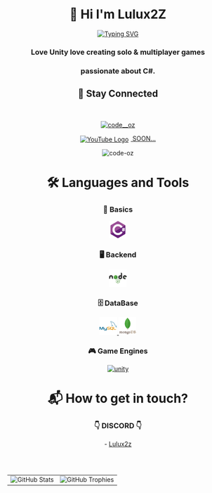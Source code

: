 <h1 align="center">👋 Hi I'm Lulux2Z</h1>

<!-- Intro -->
<p style="margin: 15px;" align="center">
   <a href="https://git.io/typing-svg"><img src="http://readme-typing-svg.herokuapp.com?font=Fira+Code&weight=500&duration=2500&pause=1000&color=9615F7&center=true&width=435&lines=Lulux2z;C%23+;Multiplayer+%26+Solo+Games;Since+2018" alt="Typing SVG" /></a>
    <h3 align="center">Love Unity love creating solo & multiplayer games</h3>
    <h3 align="center">passionate about C#.</h3>
</p>

<!-- Social network -->
<h2 align="center">📢 Stay Connected</h2>

<p style="margin-top: 50px;">
    <p align="center">
        <a href="https://github.com/Lulux2z/Lulux2z" target="blank"><img src="https://img.shields.io/github/followers/Lulux2z?style=social" alt="code__oz" /></a>
    </p>
    <p align="center">
        <a href='' target="blank"><img src="https://www.google.com/s2/favicons?domain=youtube.com&size=32" alt="YouTube Logo" style="vertical-align: middle; width: 16px; height: 16px; margin-right: 5px;" /> SOON...</a>
    </p>
    <p align="center"> <img src="https://komarev.com/ghpvc/?username=code-oz&label=Profile%20views&color=0e75b6&style=flat" alt="code-oz" /> </p>
</p>



<!-- Technos -->
<h1 align="center">🛠 Languages and Tools</h1>
<h3 align="center">🎯 Basics</h3>
<p align="center"> 
  <a href="https://www.w3schools.com/cs/" target="_blank" rel="noreferrer"> <img src="https://raw.githubusercontent.com/devicons/devicon/master/icons/csharp/csharp-original.svg" alt="csharp" width="40" height="40"/> </a> 
</p>

<h3 align="center">🖥 Backend</h3>
<p align="center"> 
 <a href="https://nodejs.org" target="_blank" rel="noreferrer"> <img src="https://raw.githubusercontent.com/devicons/devicon/master/icons/nodejs/nodejs-original-wordmark.svg" alt="nodejs" width="40" height="40"/> </a> 
</p>

<h3 align="center">🗄 DataBase</h3>
<p align="center">
  <a href="https://www.mysql.com/" target="_blank" rel="noreferrer"> <img src="https://raw.githubusercontent.com/devicons/devicon/master/icons/mysql/mysql-original-wordmark.svg" alt="mysql" width="40" height="40"/> </a> 
  <a href="https://www.mongodb.com/" target="_blank" rel="noreferrer"> <img src="https://raw.githubusercontent.com/devicons/devicon/master/icons/mongodb/mongodb-original-wordmark.svg" alt="mongodb" width="40" height="40"/> </a>
</p>

<h3 align="center">🎮 Game Engines</h3>
<p align="center">
 <a href="https://unity.c om/" target="_blank" rel="noreferrer"> <img src="https://www.vectorlogo.zone/logos/unity3d/unity3d-icon.svg" alt="unity" width="40" height="40"/> </a> </p>
</p>


<!-- Contact -->
<h1 align="center">📬 How to get in touch?</h1>
<h3 align="center">👇 DISCORD 👇</h3>
<p align="center">
    - <a href="https://discord.com" target="_blank" rel="noopener"> Lulux2z </a>
</p>

<br><br>
<table>
  <tr>
    <td>
      <img src="https://github-readme-stats.vercel.app/api?username=Lulux2z&show_icons=true&theme=tokyonight" alt="GitHub Stats" />
    </td>
    <td>
      <img src="https://github-profile-trophy.vercel.app/?username=Lulux2z&theme=tokyonight&column=4" alt="GitHub Trophies" />
    </td>
  </tr>
</table>

